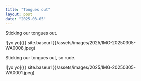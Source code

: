 ```yaml
---
title: "Tongues out"
layout: post
date: "2025-03-05"
---
```


Sticking our tongues out.

![yo yo]({{ site.baseurl }}/assets/images/2025/IMG-20250305-WA0008.jpeg)

Sticking our tongues out, so rude.

![yo yo]({{ site.baseurl }}/assets/images/2025/IMG-20250305-WA0001.jpeg)
